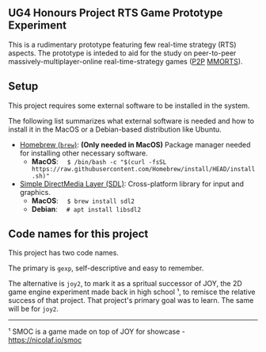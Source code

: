 ## UG4 Honours Project RTS Game Prototype Experiment

This is a rudimentary prototype featuring few real-time strategy (RTS) aspects. The prototype is inteded to aid for the study on peer-to-peer massively-multiplayer-online real-time-strategy games ([P2P](https://en.wikipedia.org/wiki/Peer-to-peer) [MMORTS](https://en.wikipedia.org/wiki/Massively_multiplayer_online_real-time_strategy_game)).

## Setup

This project requires some external software to be installed in the system.

The following list summarizes what external software is needed and how to install it in the MacOS or a Debian-based distribution like Ubuntu.

* [Homebrew (`brew`)](https://brew.sh): **(Only needed in MacOS)** Package manager needed for installing other necessary software.
    * **MacOS**: &emsp;`$ /bin/bash -c "$(curl -fsSL https://raw.githubusercontent.com/Homebrew/install/HEAD/install.sh)"`
* [Simple DirectMedia Layer (SDL)](https://www.libsdl.org/): Cross-platform library for input and graphics.
    * **MacOS**: &emsp;`$ brew install sdl2`
    * **Debian**: &emsp;`# apt install libsdl2`

## Code names for this project

This project has two code names.

The primary is `gexp`, self-descriptive and easy to remember.

The alternative is `joy2`, to mark it as a spritual successor of JOY, the 2D game engine experiment made back in high school ¹, to remisce the relative success of that project. That project's primary goal was to learn. The same will be for `joy2`.

---

¹ SMOC is a game made on top of JOY for showcase - https://nicolaf.io/smoc
